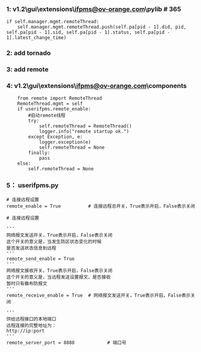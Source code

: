 ### 1: v1.2\gui\extensions\ifpms@ov-orange.com\pylib   # 365
    
    if self.manager.mgmt.remoteThread:
        self.manager.mgmt.remoteThread.push(self.pa[pid - 1].did, pid, self.pa[pid - 1].sid, self.pa[pid - 1].status, self.pa[pid - 1].latest_change_time)


### 2: add tornado


### 3: add remote


### 4: v1.2\gui\extensions\ifpms@ov-orange.com\components

        from remote import RemoteThread 
        RemoteThread.mgmt = self
        if userifpms.remote_enable:
            #启动remote线程
            try:
                self.remoteThread = RemoteThread()
                logger.info("remote startup ok.")
            except Exception, e:
                logger.exception(e)
                self.remoteThread = None
            finally:
                pass
        else:
            self.remoteThread = None

### 5： userifpms.py

    # 连接远程设置
    remote_enable = True          # 连接远程总开关，True表示开启，False表示关闭

    # 连接远程设置

    '''
    网络报文发送开关，True表示开启，False表示关闭
    这个开关的意义是，当发生防区状态变化的时候
    是否发送状态信息到远程
    '''
    remote_send_enable = True
    '''
    网络报文接收开关，True表示开启，False表示关闭
    这个开关的意义是，当远程发送设置报文，是否接收
    暂时只有撤布防报文
    '''
    remote_receive_enable = True  # 网络报文发送开关，True表示开启，False表示关闭

    '''
    供给远程接口的本地端口
    远程连接的完整地址为：
    http://ip:port
    '''
    remote_server_port = 8888            # 端口号
